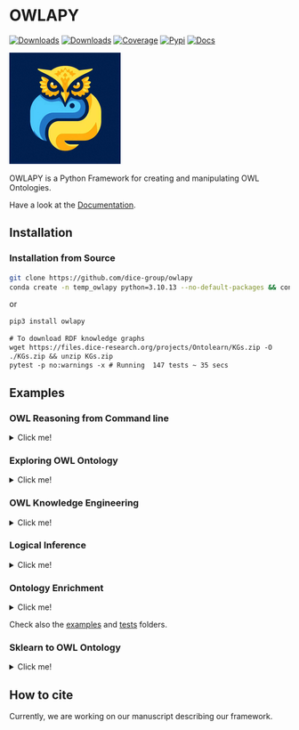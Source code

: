 # OWLAPY
[![Downloads](https://static.pepy.tech/badge/owlapy)](https://pepy.tech/project/owlapy)
[![Downloads](https://img.shields.io/pypi/dm/owlapy)](https://pypi.org/project/owlapy/)
[![Coverage](https://img.shields.io/badge/coverage-78%25-green)](https://dice-group.github.io/owlapy/usage/further_resources.html#coverage-report)
[![Pypi](https://img.shields.io/badge/pypi-1.4.0-blue)](https://pypi.org/project/owlapy/1.4.0/)
[![Docs](https://img.shields.io/badge/documentation-1.4.0-yellow)](https://dice-group.github.io/owlapy/usage/main.html)

![OWLAPY](docs/_static/images/owlapy_logo.png)

OWLAPY is a Python Framework for creating and manipulating OWL Ontologies.

Have a look at the [Documentation](https://dice-group.github.io/owlapy/).

## Installation

### Installation from Source
``` bash
git clone https://github.com/dice-group/owlapy
conda create -n temp_owlapy python=3.10.13 --no-default-packages && conda activate temp_owlapy && pip3 install -e .
```
or
```bash
pip3 install owlapy
```
```shell
# To download RDF knowledge graphs
wget https://files.dice-research.org/projects/Ontolearn/KGs.zip -O ./KGs.zip && unzip KGs.zip
pytest -p no:warnings -x # Running  147 tests ~ 35 secs
```

## Examples

### OWL Reasoning from Command line

<details><summary> Click me! </summary>

```shell
owlapy --path_ontology "KGs/Family/family-benchmark_rich_background.owl" --inference_types "all" --out_ontology "enriched_family.owl"
```

```--inference_types``` can be specified by selecting one from 

``` 
["InferredClassAssertionAxiomGenerator",
"InferredSubClassAxiomGenerator",
"InferredDisjointClassesAxiomGenerator",
"InferredEquivalentClassAxiomGenerator",
"InferredEquivalentDataPropertiesAxiomGenerator",
"InferredEquivalentObjectPropertyAxiomGenerator",
"InferredInverseObjectPropertiesAxiomGenerator",
"InferredSubDataPropertyAxiomGenerator",
"InferredSubObjectPropertyAxiomGenerator",
"InferredDataPropertyCharacteristicAxiomGenerator",
"InferredObjectPropertyCharacteristicAxiomGenerator"]
```

</details>

### Exploring OWL Ontology

<details><summary> Click me! </summary>

```python
from owlapy.owl_ontology import SyncOntology

ontology_path = "KGs/Family/father.owl"
onto = SyncOntology(ontology_path)

print({owl_class.reminder for owl_class in onto.classes_in_signature()}) 
# {'Thing', 'female', 'male', 'person'}

print({individual.reminder for individual in onto.individuals_in_signature()}) 
# {'michelle', 'stefan', 'martin', 'anna', 'heinz', 'markus'}

print({object_property.reminder for object_property in onto.object_properties_in_signature()})
# {'hasChild'}

for owl_subclass_of_axiom in onto.get_tbox_axioms():
    print(owl_subclass_of_axiom)

# OWLEquivalentClassesAxiom([OWLClass(IRI('http://example.com/father#', 'male')), OWLObjectComplementOf(OWLClass(IRI('http://example.com/father#', 'female')))],[])
# OWLSubClassOfAxiom(sub_class=OWLClass(IRI('http://example.com/father#', 'female')),super_class=OWLClass(IRI('http://example.com/father#', 'person')),annotations=[])
# OWLSubClassOfAxiom(sub_class=OWLClass(IRI('http://example.com/father#', 'male')),super_class=OWLClass(IRI('http://example.com/father#', 'person')),annotations=[])
# OWLSubClassOfAxiom(sub_class=OWLClass(IRI('http://example.com/father#', 'person')),super_class=OWLClass(IRI('http://www.w3.org/2002/07/owl#', 'Thing')),annotations=[])
# OWLObjectPropertyRangeAxiom(OWLObjectProperty(IRI('http://example.com/father#', 'hasChild')),OWLClass(IRI('http://example.com/father#', 'person')),[])
# OWLObjectPropertyDomainAxiom(OWLObjectProperty(IRI('http://example.com/father#', 'hasChild')),OWLClass(IRI('http://example.com/father#', 'person')),[])


for axiom in onto.get_abox_axioms():
    print(axiom)
    
# OWLClassAssertionAxiom(individual=OWLNamedIndividual(IRI('http://example.com/father#', 'anna')),class_expression=OWLClass(IRI('http://example.com/father#', 'female')),annotations=[])
# OWLClassAssertionAxiom(individual=OWLNamedIndividual(IRI('http://example.com/father#', 'michelle')),class_expression=OWLClass(IRI('http://example.com/father#', 'female')),annotations=[])
# OWLClassAssertionAxiom(individual=OWLNamedIndividual(IRI('http://example.com/father#', 'martin')),class_expression=OWLClass(IRI('http://example.com/father#', 'male')),annotations=[])
# OWLClassAssertionAxiom(individual=OWLNamedIndividual(IRI('http://example.com/father#', 'markus')),class_expression=OWLClass(IRI('http://example.com/father#', 'male')),annotations=[])
# OWLClassAssertionAxiom(individual=OWLNamedIndividual(IRI('http://example.com/father#', 'heinz')),class_expression=OWLClass(IRI('http://example.com/father#', 'male')),annotations=[])
# OWLClassAssertionAxiom(individual=OWLNamedIndividual(IRI('http://example.com/father#', 'stefan')),class_expression=OWLClass(IRI('http://example.com/father#', 'male')),annotations=[])
# OWLObjectPropertyAssertionAxiom(subject=OWLNamedIndividual(IRI('http://example.com/father#', 'markus')),property_=OWLObjectProperty(IRI('http://example.com/father#', 'hasChild')),object_=OWLNamedIndividual(IRI('http://example.com/father#', 'anna')),annotations=[])
# OWLObjectPropertyAssertionAxiom(subject=OWLNamedIndividual(IRI('http://example.com/father#', 'martin')),property_=OWLObjectProperty(IRI('http://example.com/father#', 'hasChild')),object_=OWLNamedIndividual(IRI('http://example.com/father#', 'heinz')),annotations=[])
# OWLObjectPropertyAssertionAxiom(subject=OWLNamedIndividual(IRI('http://example.com/father#', 'stefan')),property_=OWLObjectProperty(IRI('http://example.com/father#', 'hasChild')),object_=OWLNamedIndividual(IRI('http://example.com/father#', 'markus')),annotations=[])
# OWLObjectPropertyAssertionAxiom(subject=OWLNamedIndividual(IRI('http://example.com/father#', 'anna')),property_=OWLObjectProperty(IRI('http://example.com/father#', 'hasChild')),object_=OWLNamedIndividual(IRI('http://example.com/father#', 'heinz')),annotations=[])

```

</details>

### OWL Knowledge Engineering

<details><summary> Click me! </summary>

```python
from owlapy.class_expression import OWLClass, OWLObjectIntersectionOf, OWLObjectSomeValuesFrom
from owlapy.owl_property import OWLObjectProperty
from owlapy import owl_expression_to_sparql, owl_expression_to_dl
from owlapy.owl_axiom import OWLDeclarationAxiom, OWLClassAssertionAxiom
from owlapy.owl_individual import OWLNamedIndividual
from owlapy.util_owl_static_funcs import create_ontology
# Using owl classes to create a complex class expression
male = OWLClass("http://example.com/society#male")
hasChild = OWLObjectProperty("http://example.com/society#hasChild")
hasChild_male = OWLObjectSomeValuesFrom(hasChild, male)
teacher = OWLClass("http://example.com/society#teacher")
teacher_that_hasChild_male = OWLObjectIntersectionOf([hasChild_male, teacher])

# You can render and print owl class expressions in Description Logics syntax or convert it to SPARQL for example.
print(owl_expression_to_dl(teacher_that_hasChild_male)) # (∃ hasChild.male) ⊓ teacher
print(owl_expression_to_sparql(teacher_that_hasChild_male)) #  SELECT DISTINCT ?x WHERE {  ?x <http://example.com/society#hasChild> ?s_1 . ?s_1 a <http://example.com/society#male> . ?x a <http://example.com/society#teacher> .  } }

# Create an ontology
ontology = create_ontology("file:/example_ontology.owl",with_owlapi=False)
john = OWLNamedIndividual("http://example.com/society#john")
male_declaration_axiom = OWLDeclarationAxiom(male)
hasChild_declaration_axiom = OWLDeclarationAxiom(hasChild)
john_declaration_axiom = OWLDeclarationAxiom(john)
john_a_male_assertion_axiom = OWLClassAssertionAxiom(john, male)
ontology.add_axiom([male_declaration_axiom, hasChild_declaration_axiom, john_declaration_axiom, john_a_male_assertion_axiom])
ontology.save(inplace=True)
```

Every OWL object that can be used to classify individuals, is considered a class expression and 
inherits from [OWLClassExpression](https://dice-group.github.io/owlapy/autoapi/owlapy/class_expression/class_expression/index.html#owlapy.class_expression.class_expression.OWLClassExpression) 
class. In the above examples we have introduced 3 types of class expressions: 
- [OWLClass](https://dice-group.github.io/owlapy/autoapi/owlapy/class_expression/owl_class/index.html#owlapy.class_expression.owl_class.OWLClass), 
- [OWLObjectSomeValuesFrom](https://dice-group.github.io/owlapy/autoapi/owlapy/class_expression/restriction/index.html#owlapy.class_expression.restriction.OWLObjectSomeValuesFrom)
- [OWLObjectIntersectionOf](https://dice-group.github.io/owlapy/autoapi/owlapy/class_expression/nary_boolean_expression/index.html#owlapy.class_expression.nary_boolean_expression.OWLObjectIntersectionOf).

Like we showed in this example, you can create all kinds of class expressions using the 
OWL objects in [owlapy api](https://dice-group.github.io/owlapy/autoapi/owlapy/index.html).

</details>

### Logical Inference

<details><summary> Click me! </summary>

```python
from owlapy.owl_reasoner import SyncReasoner
from owlapy.static_funcs import stopJVM
from owlapy.owl_ontology import Ontology

ontology_path = "KGs/Family/family-benchmark_rich_background.owl"
# Available OWL Reasoners: 'HermiT', 'Pellet', 'JFact', 'Openllet'
sync_reasoner = SyncReasoner(ontology = ontology_path, reasoner="Pellet")
onto = Ontology(ontology_path)
# Iterate over defined owl Classes in the signature
for i in onto.classes_in_signature():
    # Performing type inference with Pellet
    instances=sync_reasoner.instances(i,direct=False)
    print(f"Class:{i}\t Num instances:{len(instances)}")
stopJVM()
```

</details>

### Ontology Enrichment

<details><summary> Click me! </summary>

An Ontology can be enriched by inferring many different axioms.
```python
from owlapy.owl_reasoner import SyncReasoner
from owlapy.static_funcs import stopJVM

sync_reasoner = SyncReasoner(ontology="KGs/Family/family-benchmark_rich_background.owl", reasoner="Pellet")
# Infer missing class assertions
sync_reasoner.infer_axioms_and_save(output_path="KGs/Family/inferred_family-benchmark_rich_background.ttl",
                       output_format="ttl",
                       inference_types=[
                           "InferredClassAssertionAxiomGenerator",
                           "InferredEquivalentClassAxiomGenerator",
                           "InferredDisjointClassesAxiomGenerator",
                                        "InferredSubClassAxiomGenerator",
                                        "InferredInverseObjectPropertiesAxiomGenerator",
                                        "InferredEquivalentClassAxiomGenerator"])
stopJVM()
```

</details>


Check also the [examples](https://github.com/dice-group/owlapy/tree/develop/examples) and [tests](https://github.com/dice-group/owlapy/tree/develop/tests) folders.

### Sklearn to OWL Ontology

<details><summary> Click me! </summary>

```python
from owlapy.owl_ontology import SyncOntology
from owlapy.util_owl_static_funcs import csv_to_rdf_kg
import pandas as pd
from sklearn.datasets import load_iris
data = load_iris()
df = pd.DataFrame(data.data, columns=data.feature_names)
df.to_csv("iris_dataset.csv", index=False)
path_kg = "iris_kg.owl"
# Construct an RDF Knowledge Graph from a CSV file
csv_to_rdf_kg(path_csv="iris_dataset.csv", path_kg=path_kg, namespace="http://owlapy.com/iris")
onto = SyncOntology(path_kg)
assert len(onto.get_abox_axioms()) == 750

```

</details>


## How to cite
Currently, we are working on our manuscript describing our framework.
